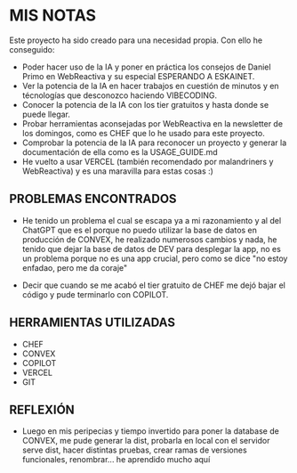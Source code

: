 # MIS NOTAS

Este proyecto ha sido creado para una necesidad propia. Con ello he conseguido:

- Poder hacer uso de la IA y poner en práctica los consejos de Daniel Primo en WebReactiva y su especial ESPERANDO A ESKAINET.
- Ver la potencia de la IA en hacer trabajos en cuestión de minutos y en técnologías que desconozco haciendo VIBECODING.
- Conocer la potencia de la IA con los tier gratuitos y hasta donde se puede llegar.
- Probar herramientas aconsejadas por WebReactiva en la newsletter de los domingos, como es CHEF que lo he usado para este proyecto.
- Comprobar la potencia de la IA para reconocer un proyecto y generar la documentación de ella como es la USAGE_GUIDE.md
- He vuelto a usar VERCEL (también recomendado por malandriners y WebReactiva) y es una maravilla para estas cosas :)

## PROBLEMAS ENCONTRADOS

- He tenido un problema el cual se escapa ya a mi razonamiento y al del ChatGPT que es el porque no puedo utilizar la base de datos en producción de CONVEX, he realizado numerosos cambios y nada, he tenido que dejar la base de datos de DEV para desplegar la app, no es un problema porque no es una app crucial, pero como se dice "no estoy enfadao, pero me da coraje"

- Decir que cuando se me acabó el tier gratuito de CHEF me dejó bajar el código y pude terminarlo con COPILOT.

## HERRAMIENTAS UTILIZADAS

- CHEF
- CONVEX
- COPILOT
- VERCEL
- GIT

## REFLEXIÓN

- Luego en mis peripecias y tiempo invertido para poner la database de CONVEX, me pude generar la dist, probarla en local con el servidor serve dist, hacer distintas pruebas, crear ramas de versiones funcionales, renombrar... he aprendido mucho aquí
